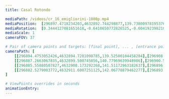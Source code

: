 ```yaml
---
title: Casal Rotondo

mediaPath: /videos/cr_16_emigliorini-1080p.mp4
mediaPosition:  [296897.4718234203,4632892.744298877,139.73800978195376]
mediaRotation:  [0.3444127081651618,-0.6410650772826525,-0.6041923982105522,0.3246028328396219]
mediaScale: 1
cameraFOV: 37

# Pair of camera points and targets: [final point], ... , [entrance point]
cameraPath: [
    [[296894.4753052426,4632894.7281098785,139.52500104458284],[296908.2093468905,4632885.63564279,140.5012910908663]],
    [[296887.2663067835,4632899.500745856,140.77969639948986],[296900.55461895117,4632889.744326621,140.08468312837303]],
    [[296885.55880507827,4632908.173292268,141.51172963182637],[296896.42998205806,4632895.879857564,139.79738594915565]],
    [[296882.5279003772,4632911.6007251125,142.06778879462277],[296893.48417852377,4632899.425043571,140.077123534015]]
]

# ViewPoints overrides in seconds
animationEntry:
---
```

